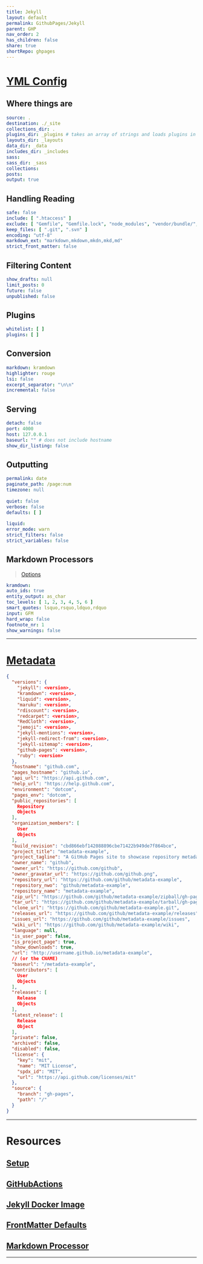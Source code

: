 ```yaml
---  
title: Jekyll  
layout: default  
permalink: GithubPages/Jekyll  
parent: GHP  
nav_order: 2  
has_children: false  
share: true    
shortRepo: ghpages     
---  
```

  
# [YML Config](https://jekyllrb.com/docs/configuration/default/)  
  
## Where things are  
  
```yaml  
source: .  
destination: ./_site  
collections_dir: .  
plugins_dir: _plugins # takes an array of strings and loads plugins in that order  
layouts_dir: _layouts  
data_dir: _data  
includes_dir: _includes  
sass:  
sass_dir: _sass  
collections:  
posts:  
output: true  
```  
  
## Handling Reading  
  
```yaml  
safe: false  
include: [ ".htaccess" ]  
exclude: [ "Gemfile", "Gemfile.lock", "node_modules", "vendor/bundle/", "vendor/cache/", "vendor/gems/", "vendor/ruby/" ]  
keep_files: [ ".git", ".svn" ]  
encoding: "utf-8"  
markdown_ext: "markdown,mkdown,mkdn,mkd,md"  
strict_front_matter: false  
```  
  
## Filtering Content  
  
```yaml  
show_drafts: null  
limit_posts: 0  
future: false  
unpublished: false  
```  
  
## Plugins  
  
```yaml  
whitelist: [ ]  
plugins: [ ]  
```  
  
## Conversion  
  
```yaml  
markdown: kramdown  
highlighter: rouge  
lsi: false  
excerpt_separator: "\n\n"  
incremental: false  
```  
  
## Serving  
  
```yaml  
detach: false  
port: 4000  
host: 127.0.0.1  
baseurl: "" # does not include hostname  
show_dir_listing: false  
```  
  
## Outputting  
  
```yaml  
permalink: date  
paginate_path: /page:num  
timezone: null  
  
quiet: false  
verbose: false  
defaults: [ ]  
  
liquid:  
error_mode: warn  
strict_filters: false  
strict_variables: false  
```  
  
## Markdown Processors  
  
> [Options](https://kramdown.gettalong.org/options.html)  
  
```yaml  
kramdown:  
auto_ids: true  
entity_output: as_char  
toc_levels: [ 1, 2, 3, 4, 5, 6 ]  
smart_quotes: lsquo,rsquo,ldquo,rdquo  
input: GFM  
hard_wrap: false  
footnote_nr: 1  
show_warnings: false  
```  
  
---  
  
# [Metadata](https://jekyll.github.io/github-metadata/site.github/)  
  
```json  
{  
  "versions": {  
    "jekyll": <version>,  
    "kramdown": <version>,  
    "liquid": <version>,  
    "maruku": <version>,  
    "rdiscount": <version>,  
    "redcarpet": <version>,  
    "RedCloth": <version>,  
    "jemoji": <version>,  
    "jekyll-mentions": <version>,  
    "jekyll-redirect-from": <version>,  
    "jekyll-sitemap": <version>,  
    "github-pages": <version>,  
    "ruby": <version>  
  },  
  "hostname": "github.com",  
  "pages_hostname": "github.io",  
  "api_url": "https://api.github.com",  
  "help_url": "https://help.github.com",  
  "environment": "dotcom",  
  "pages_env": "dotcom",  
  "public_repositories": [  
    Repository  
    Objects  
  ],  
  "organization_members": [  
    User  
    Objects  
  ],  
  "build_revision": "cbd866ebf142088896cbe71422b949de7f864bce",  
  "project_title": "metadata-example",  
  "project_tagline": "A GitHub Pages site to showcase repository metadata",  
  "owner_name": "github",  
  "owner_url": "https://github.com/github",  
  "owner_gravatar_url": "https://github.com/github.png",  
  "repository_url": "https://github.com/github/metadata-example",  
  "repository_nwo": "github/metadata-example",  
  "repository_name": "metadata-example",  
  "zip_url": "https://github.com/github/metadata-example/zipball/gh-pages",  
  "tar_url": "https://github.com/github/metadata-example/tarball/gh-pages",  
  "clone_url": "https://github.com/github/metadata-example.git",  
  "releases_url": "https://github.com/github/metadata-example/releases",  
  "issues_url": "https://github.com/github/metadata-example/issues",  
  "wiki_url": "https://github.com/github/metadata-example/wiki",  
  "language": null,  
  "is_user_page": false,  
  "is_project_page": true,  
  "show_downloads": true,  
  "url": "http://username.github.io/metadata-example",  
  // (or the CNAME)  
  "baseurl": "/metadata-example",  
  "contributors": [  
    User  
    Objects  
  ],  
  "releases": [  
    Release  
    Objects  
  ],  
  "latest_release": [  
    Release  
    Object  
  ],  
  "private": false,  
  "archived": false,  
  "disabled": false,  
  "license": {  
    "key": "mit",  
    "name": "MIT License",  
    "spdx_id": "MIT",  
    "url": "https://api.github.com/licenses/mit"  
  },  
  "source": {  
    "branch": "gh-pages",  
    "path": "/"  
  }  
}  
```  
  
---  
  
# Resources  
  
## [Setup](https://docs.github.com/en/pages/setting-up-a-github-pages-site-with-jekyll/about-github-pages-and-jekyll)  
  
## [GitHubActions](https://jekyllrb.com/docs/continuous-integration/github-actions/)  
  
## [Jekyll Docker Image](https://github.com/envygeeks/jekyll-docker/blob/master/README.md)  
  
## [FrontMatter Defaults](https://jekyllrb.com/docs/configuration/front-matter-defaults/)  
  
## [Markdown Processor](https://jekyllrb.com/docs/configuration/markdown/)  
  
---  
